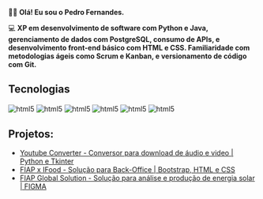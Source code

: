 👦🏽 <b> Olá! Eu sou o Pedro Fernandes. </b>

💻 <b> XP em desenvolvimento de software com Python e Java, gerenciamento de dados com PostgreSQL, consumo de APIs, e desenvolvimento front-end básico com HTML e CSS. Familiaridade com metodologias ágeis como Scrum e Kanban, e versionamento de código com Git. </b>


## Tecnologias

<div style ="display: inline_block">
    <img align="center" alt="html5" src="https://img.shields.io/badge/Python-14354C?style=for-the-badge&logo=python&logoColor=white">
    <img align="center" alt="html5" src="https://img.shields.io/badge/Java-ED8B00?style=for-the-badge&logo=openjdk&logoColor=white">
    <img align="center" alt="html5" src="https://img.shields.io/badge/PostgreSQL-316192?style=for-the-badge&logo=postgresql&logoColor=white">
    <img align="center" alt="html5" src="https://img.shields.io/badge/HTML5-E34F26?style=for-the-badge&logo=html5&logoColor=white">
    <img align="center" alt="html5" src="https://img.shields.io/badge/CSS3-1572B6?style=for-the-badge&logo=css3&logoColor=white">
    <img align="center" alt="html5" src="https://img.shields.io/badge/GIT-E44C30?style=for-the-badge&logo=git&logoColor=white">
</div>

## Projetos:
- [Youtube Converter - Conversor para download de áudio e video | Python e Tkinter](https://github.com/frpedro/ytb)
- [FIAP x IFood - Solução para Back-Office | Bootstrap, HTML e CSS](https://www.linkedin.com/posts/pedrofernandesh_desenvolvimentoweb-fiap-challenge-activity-7242530045313855489-QEgp?utm_source=share&utm_medium=member_desktop)
- [FIAP Global Solution - Solução para análise e produção de energia solar | FIGMA](https://www.linkedin.com/posts/pedrofernandesh_conclu%C3%ADmos-o-global-solution-do-2%C2%BA-semestre-activity-7267523103948169219-AAXk?utm_source=share&utm_medium=member_desktop)


